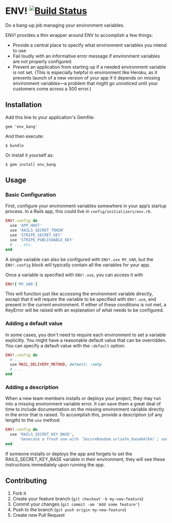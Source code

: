 # ENV! [![Build Status](https://secure.travis-ci.org/jcamenisch/ENV_BANG.png?branch=master)](https://travis-ci.org/jcamenisch/ENV_BANG)

Do a bang-up job managing your environment variables.

ENV! provides a thin wrapper around ENV to accomplish a few things:

- Provide a central place to specify what environment variables you intend to use
- Fail loudly with an informative error message if environment variables are not
  properly configured.
- Prevent an application from starting up if a needed environment variable is not set.
  (This is especially helpful in environment like Heroku, as it prevents launch of a
  new version of your app if it depends on missing environment variables—a problem
  that might go unnoticed until your customers come across a 500 error.)

## Installation

Add this line to your application's Gemfile:

    gem 'env_bang'

And then execute:

    $ bundle

Or install it yourself as:

    $ gem install env_bang

## Usage

### Basic Configuration

First, configure your environment variables somewhere in your app’s
startup process. In a Rails app, this could live in `config/initializers/env.rb`.

```ruby
ENV!.config do
  use 'APP_HOST'
  use 'RAILS_SECRET_TOKEN'
  use 'STRIPE_SECRET_KEY'
  use 'STRIPE_PUBLISHABLE_KEY'
  # ... etc.
end
```

A single variable can also be configured with `ENV!.use MY_VAR`, but the `ENV!.config` block
will typically contain all the variables for your app.

Once a variable is specified with `ENV!.use`, you can access it with

```ruby
ENV!['MY_VAR']
```

This will function just like accessing the environment variable directly, except that it will
require the variable to be specified with `ENV!.use`, and present in the current environment.
If either of these conditions is not met, a KeyError will be raised with an explanation of
what needs to be configured.

### Adding a default value

In some cases, you don't need to require each environment to set a variable explicitly.
You might have a reasonable default value that can be overridden. You can specify a default
value with the `:default` option:

```ruby
ENV!.config do
  # ...
  use MAIL_DELIVERY_METHOD, default: :smtp
  # ...
end
```

### Adding a description

When a new team members installs or deploys your project, they may run into a missing
environment variable error. It can save them a great deal of time to include documentation
on the missing environment variable directly in the error that is raised. To accomplish this,
provide a description (of any length) to the `use` method:

```ruby
ENV!.config do
  use 'RAILS_SECRET_KEY_BASE',
      'Generate a fresh one with `SecureRandom.urlsafe_base64(64)`; see http://guides.rubyonrails.org/security.html#session-storage'
end
```

If someone installs or deploys the app and forgets to set the RAILS_SECRET_KEY_BASE variable in
their environment, they will see these instructions immediately upon running the app.

## Contributing

1. Fork it
2. Create your feature branch (`git checkout -b my-new-feature`)
3. Commit your changes (`git commit -am 'Add some feature'`)
4. Push to the branch (`git push origin my-new-feature`)
5. Create new Pull Request
